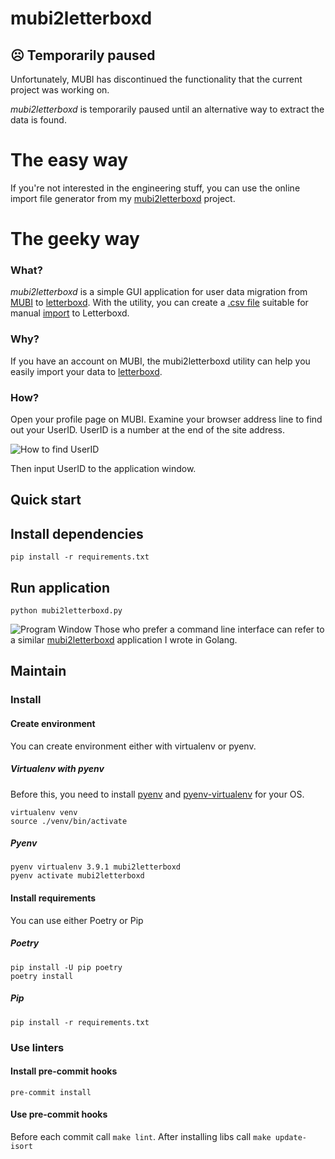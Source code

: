 # mubi2letterboxd
## ☹ Temporarily paused
Unfortunately, MUBI has discontinued the functionality that the current project was working on.

_mubi2letterboxd_ is temporarily paused until an alternative way to extract the data is found.

# The easy way
If you're not interested in the engineering stuff, you can use the online import file generator from my [mubi2letterboxd](https://github.com/hextriclosan/mubi2letterboxd) project.

# The geeky way

### What?
_mubi2letterboxd_ is a simple GUI application for user data migration from [MUBI](https://mubi.com) to [letterboxd](https://letterboxd.com). With the utility, you can create a [.csv file](https://letterboxd.com/about/importing-data/) suitable for manual [import](https://letterboxd.com/import/) to Letterboxd.

### Why?
If you have an account on MUBI, the mubi2letterboxd utility can help you easily import your data to [letterboxd](https://letterboxd.com). 

### How?
Open your profile page on MUBI. Examine your browser address line to find out your UserID. UserID is a number at the end of the site address.

![How to find UserID](docs/images/userid_url.png "How to find UserID")

Then input UserID to the application window.

## Quick start
## Install dependencies
```shell
pip install -r requirements.txt
```

## Run application
```shell
python mubi2letterboxd.py
```

![Program Window](docs/images/window.png "Program Window")
Those who prefer a command line interface can refer to a similar [mubi2letterboxd](https://github.com/hextriclosan/mubi2letterboxd) application I wrote in Golang.


## Maintain

### Install

#### Create environment
You can create environment either with virtualenv or pyenv.

##### Virtualenv with pyenv
Before this, you need to install [pyenv](https://github.com/pyenv/pyenv) and [pyenv-virtualenv](https://github.com/pyenv/pyenv-virtualenv) for your OS.
```shell
virtualenv venv
source ./venv/bin/activate
```

##### Pyenv
```shell
pyenv virtualenv 3.9.1 mubi2letterboxd
pyenv activate mubi2letterboxd
```

#### Install requirements
You can use either Poetry or Pip
##### Poetry
```shell
pip install -U pip poetry
poetry install
```

##### Pip
```shell
pip install -r requirements.txt
```

### Use linters

#### Install pre-commit hooks
```shell
pre-commit install
```

#### Use pre-commit hooks
Before each commit call `make lint`. After installing libs call `make update-isort`
